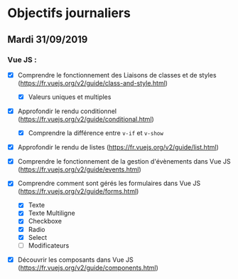 # Objectifs journaliers

## Mardi 31/09/2019


### Vue JS : 

  * [x] Comprendre le fonctionnement des Liaisons de classes et de styles (https://fr.vuejs.org/v2/guide/class-and-style.html)
    * [x] Valeurs uniques et multiples

  * [x] Approfondir le rendu conditionnel (https://fr.vuejs.org/v2/guide/conditional.html)
    * [x] Comprendre la différence entre `v-if` et `v-show`

  * [x] Approfondir le rendu de listes (https://fr.vuejs.org/v2/guide/list.html)

  * [x] Comprendre le fonctionnement de la gestion d'évènements dans Vue JS (https://fr.vuejs.org/v2/guide/events.html)

  * [x] Comprendre comment sont gérés les formulaires dans Vue JS (https://fr.vuejs.org/v2/guide/forms.html)
    * [x] Texte
    * [x] Texte Multiligne
    * [x] Checkboxe
    * [x] Radio
    * [x] Select
    * [ ] Modificateurs

  * [x] Découvrir les composants dans Vue JS (https://fr.vuejs.org/v2/guide/components.html)

